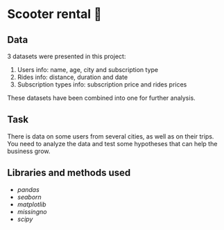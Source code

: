 # Scooter rental 🛴

## Data
3 datasets were presented in this project:
1) Users info: name, age, city and subscription type
2) Rides info: distance, duration and date
3) Subscription types info: subscription price and rides prices

These datasets have been combined into one for further analysis.

## Task

There is data on some users from several cities, as well as on their trips. You need to analyze the data and test some hypotheses that can help the business grow.

## Libraries and methods used
- *pandas*
- *seaborn*
- *matplotlib*
- *missingno*
- *scipy*